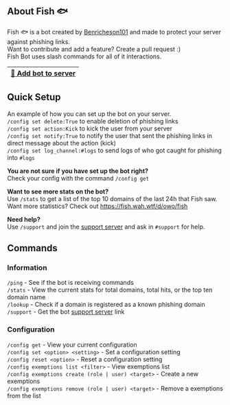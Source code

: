 ## About Fish 🐟

Fish 🐟 is a bot created by [Benricheson101](https://github.com/Benricheson101) and made to protect your server against phishing links.  
Want to contribute and add a feature? Create a pull request :)  
Fish Bot uses slash commands for all of it interactions.  


| [🤖 Add bot to server](https://discord.com/oauth2/authorize?client_id=892420397570592768&scope=bot%20applications.commands&permissions=268446726) |
| --- |



## Quick Setup

An example of how you can set up the bot on your server.  
`/config set delete:True` to enable deletion of phishing links  
`/config set action:Kick` to kick the user from your server  
`/config set notify:True` to notify the user that sent the phishing links in direct message about the action (kick)  
`/config set log_channel:#logs` to send logs of who got caught for phishing into `#logs`  


**You are not sure if you have set up the bot right?**  
Check your config with the command `/config get`  

**Want to see more stats on the bot?**  
Use `/stats` to get a list of the top 10 domains of the last 24h that Fish saw.  
Want more statistics? Check out https://fish.wah.wtf/d/owo/fish  

**Need help?**  
Use `/support` and join the [support server](https://discord.gg/urbJB4Ggsy) and ask in `#support` for help.


## Commands

### Information
`/ping` - See if the bot is receiving commands<br>
`/stats` - View the current stats for total domains, total hits, or the top ten domain name<br>
`/lookup` - Check if a domain is registered as a known phishing domain<br>
`/support` - Get the bot [support server](https://discord.gg/urbJB4Ggsy) link

### Configuration<br>
`/config get` - View your current configuration<br>
`/config set <option> <setting>` - Set a configuration setting<br>
`/config reset <option>` - Reset a configuration setting<br>
`/config exemptions list <filter>` - View exemptions list<br>
`/config exemptions create (role | user) <target>` - Create a new exemptions<br>
`/config exemptions remove (role | user) <target>` - Remove a exemptions from the list<br>
